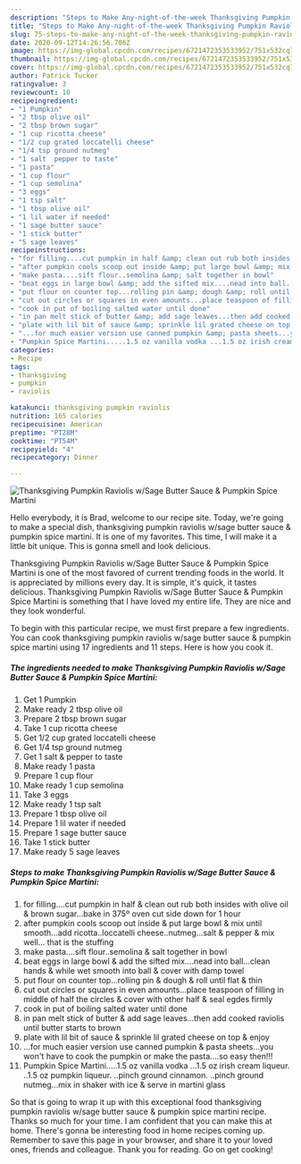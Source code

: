 ```yaml
---
description: "Steps to Make Any-night-of-the-week Thanksgiving Pumpkin Raviolis w/Sage Butter Sauce &amp;amp; Pumpkin Spice Martini"
title: "Steps to Make Any-night-of-the-week Thanksgiving Pumpkin Raviolis w/Sage Butter Sauce &amp;amp; Pumpkin Spice Martini"
slug: 75-steps-to-make-any-night-of-the-week-thanksgiving-pumpkin-raviolis-w-sage-butter-sauce-and-amp-pumpkin-spice-martini
date: 2020-09-12T14:26:56.706Z
image: https://img-global.cpcdn.com/recipes/6721472353533952/751x532cq70/thanksgiving-pumpkin-raviolis-wsage-butter-sauce-pumpkin-spice-martini-recipe-main-photo.jpg
thumbnail: https://img-global.cpcdn.com/recipes/6721472353533952/751x532cq70/thanksgiving-pumpkin-raviolis-wsage-butter-sauce-pumpkin-spice-martini-recipe-main-photo.jpg
cover: https://img-global.cpcdn.com/recipes/6721472353533952/751x532cq70/thanksgiving-pumpkin-raviolis-wsage-butter-sauce-pumpkin-spice-martini-recipe-main-photo.jpg
author: Patrick Tucker
ratingvalue: 3
reviewcount: 10
recipeingredient:
- "1 Pumpkin"
- "2 tbsp olive oil"
- "2 tbsp brown sugar"
- "1 cup ricotta cheese"
- "1/2 cup grated loccatelli cheese"
- "1/4 tsp ground nutmeg"
- "1 salt  pepper to taste"
- "1 pasta"
- "1 cup flour"
- "1 cup semolina"
- "3 eggs"
- "1 tsp salt"
- "1 tbsp olive oil"
- "1 lil water if needed"
- "1 sage butter sauce"
- "1 stick butter"
- "5 sage leaves"
recipeinstructions:
- "for filling....cut pumpkin in half &amp; clean out rub both insides with olive oil &amp; brown sugar...bake in 375º oven cut side down for 1 hour"
- "after pumpkin cools scoop out inside &amp; put large bowl &amp; mix until smooth...add ricotta..loccatelli cheese..nutmeg...salt &amp; pepper &amp; mix well... that is the stuffing"
- "make pasta....sift flour..semolina &amp; salt together in bowl"
- "beat eggs in large bowl &amp; add the sifted mix....nead into ball...clean hands &amp; while wet smooth into ball &amp; cover with damp towel"
- "put flour on counter top...rolling pin &amp; dough &amp; roll until flat &amp; thin"
- "cut out circles or squares in even amounts...place teaspoon of filling in middle of half the circles &amp; cover with other half &amp; seal egdes firmly"
- "cook in put of boiling salted water until done"
- "in pan melt stick of butter &amp; add sage leaves...then add cooked raviolis until butter starts to brown"
- "plate with lil bit of sauce &amp; sprinkle lil grated cheese on top &amp; enjoy"
- "...for much easier version use canned pumpkin &amp; pasta sheets...you won&#39;t have to cook the pumpkin or make the pasta....so easy then!!!"
- "Pumpkin Spice Martini.....1.5 oz vanilla vodka ...1.5 oz irish cream liqueur. ..1.5 oz pumpkin liqueur. ..pinch ground cinnamon. ..pinch ground nutmeg...mix in shaker with ice &amp; serve in martini glass"
categories:
- Recipe
tags:
- thanksgiving
- pumpkin
- raviolis

katakunci: thanksgiving pumpkin raviolis 
nutrition: 165 calories
recipecuisine: American
preptime: "PT28M"
cooktime: "PT54M"
recipeyield: "4"
recipecategory: Dinner

---
```



![Thanksgiving Pumpkin Raviolis w/Sage Butter Sauce &amp; Pumpkin Spice Martini](https://img-global.cpcdn.com/recipes/6721472353533952/751x532cq70/thanksgiving-pumpkin-raviolis-wsage-butter-sauce-pumpkin-spice-martini-recipe-main-photo.jpg)

Hello everybody, it is Brad, welcome to our recipe site. Today, we're going to make a special dish, thanksgiving pumpkin raviolis w/sage butter sauce &amp; pumpkin spice martini. It is one of my favorites. This time, I will make it a little bit unique. This is gonna smell and look delicious.

Thanksgiving Pumpkin Raviolis w/Sage Butter Sauce &amp; Pumpkin Spice Martini is one of the most favored of current trending foods in the world. It is appreciated by millions every day. It is simple, it's quick, it tastes delicious. Thanksgiving Pumpkin Raviolis w/Sage Butter Sauce &amp; Pumpkin Spice Martini is something that I have loved my entire life. They are nice and they look wonderful.




To begin with this particular recipe, we must first prepare a few ingredients. You can cook thanksgiving pumpkin raviolis w/sage butter sauce &amp; pumpkin spice martini using 17 ingredients and 11 steps. Here is how you cook it.

<!--inarticleads1-->

##### The ingredients needed to make Thanksgiving Pumpkin Raviolis w/Sage Butter Sauce &amp; Pumpkin Spice Martini:

1. Get 1 Pumpkin
1. Make ready 2 tbsp olive oil
1. Prepare 2 tbsp brown sugar
1. Take 1 cup ricotta cheese
1. Get 1/2 cup grated loccatelli cheese
1. Get 1/4 tsp ground nutmeg
1. Get 1 salt &amp; pepper to taste
1. Make ready 1 pasta
1. Prepare 1 cup flour
1. Make ready 1 cup semolina
1. Take 3 eggs
1. Make ready 1 tsp salt
1. Prepare 1 tbsp olive oil
1. Prepare 1 lil water if needed
1. Prepare 1 sage butter sauce
1. Take 1 stick butter
1. Make ready 5 sage leaves




<!--inarticleads2-->

##### Steps to make Thanksgiving Pumpkin Raviolis w/Sage Butter Sauce &amp; Pumpkin Spice Martini:

1. for filling....cut pumpkin in half &amp; clean out rub both insides with olive oil &amp; brown sugar...bake in 375º oven cut side down for 1 hour
1. after pumpkin cools scoop out inside &amp; put large bowl &amp; mix until smooth...add ricotta..loccatelli cheese..nutmeg...salt &amp; pepper &amp; mix well... that is the stuffing
1. make pasta....sift flour..semolina &amp; salt together in bowl
1. beat eggs in large bowl &amp; add the sifted mix....nead into ball...clean hands &amp; while wet smooth into ball &amp; cover with damp towel
1. put flour on counter top...rolling pin &amp; dough &amp; roll until flat &amp; thin
1. cut out circles or squares in even amounts...place teaspoon of filling in middle of half the circles &amp; cover with other half &amp; seal egdes firmly
1. cook in put of boiling salted water until done
1. in pan melt stick of butter &amp; add sage leaves...then add cooked raviolis until butter starts to brown
1. plate with lil bit of sauce &amp; sprinkle lil grated cheese on top &amp; enjoy
1. ...for much easier version use canned pumpkin &amp; pasta sheets...you won&#39;t have to cook the pumpkin or make the pasta....so easy then!!!
1. Pumpkin Spice Martini.....1.5 oz vanilla vodka ...1.5 oz irish cream liqueur. ..1.5 oz pumpkin liqueur. ..pinch ground cinnamon. ..pinch ground nutmeg...mix in shaker with ice &amp; serve in martini glass




So that is going to wrap it up with this exceptional food thanksgiving pumpkin raviolis w/sage butter sauce &amp; pumpkin spice martini recipe. Thanks so much for your time. I am confident that you can make this at home. There's gonna be interesting food in home recipes coming up. Remember to save this page in your browser, and share it to your loved ones, friends and colleague. Thank you for reading. Go on get cooking!
